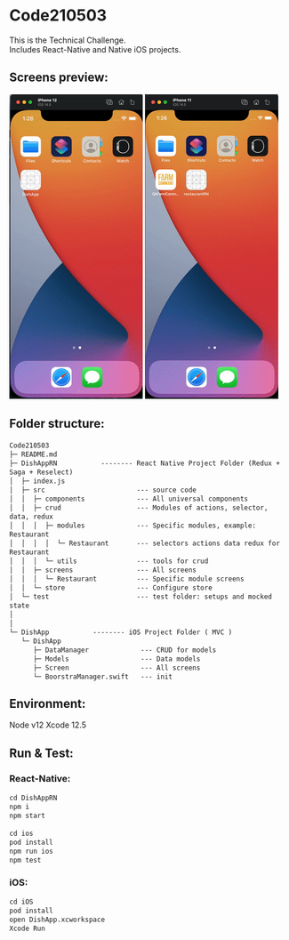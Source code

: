 # Code210503
This is the Technical Challenge.<br>
Includes React-Native and Native iOS projects.

## Screens preview:
![ScreenShot](https://raw.githubusercontent.com/chenbin0802/Code210503/main/gif/ios.gif)
![image](https://raw.githubusercontent.com/chenbin0802/Code210503/main/gif/rn.gif)
<br>

## Folder structure:<br>

```
Code210503
├─ README.md
├─ DishAppRN           -------- React Native Project Folder (Redux + Saga + Reselect)
│  ├─ index.js
│  ├─ src                       --- source code
│  │  ├─ components             --- All universal components
│  │  ├─ crud                   --- Modules of actions, selector, data, redux
│  │  │  ├─ modules             --- Specific modules, example: Restaurant
│  │  │  │  └─ Restaurant       --- selectors actions data redux for Restaurant
│  │  │  └─ utils               --- tools for crud
│  │  ├─ screens                --- All screens
│  │  │  └─ Restaurant          --- Specific module screens
│  │  └─ store                  --- Configure store
│  └─ test                      --- test folder: setups and mocked state
│
│
└─ DishApp           -------- iOS Project Folder ( MVC )
   └─ DishApp
      ├─ DataManager             --- CRUD for models
      ├─ Models                  --- Data models
      ├─ Screen                  --- All screens
      └─ BoorstraManager.swift   --- init
```

## Environment:
Node v12
Xcode 12.5

## Run & Test:
### React-Native:
```
cd DishAppRN
npm i
npm start

cd ios
pod install
npm run ios
npm test
```
### iOS:
```
cd iOS
pod install
open DishApp.xcworkspace
Xcode Run
```
